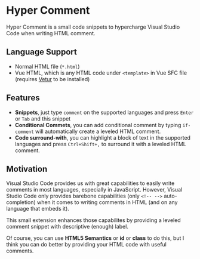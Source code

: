 # Hyper Comment

Hyper Comment is a small code snippets to hypercharge Visual Studio Code when writing HTML comment.

## Language Support

- Normal HTML file (`*.html`)
- Vue HTML, which is any HTML code under `<template>` in Vue SFC file (requires [Vetur](https://marketplace.visualstudio.com/items?itemName=octref.vetur) to be installed)

## Features

- **Snippets**, just type `comment` on the supported languages and press `Enter` or `Tab` and this snippet
- **Conditional Commets**, you can add conditional comment by typing `if-comment`
will automatically create a leveled HTML comment.
- **Code surround-with**, you can highlight a block of text in the supported languages and press `Ctrl+Shift+,` to surround it with a leveled HTML comment.

## Motivation

Visual Studio Code provides us with great capabilities to easily write comments in most languages, especially in JavaScript. However, Visual Studio Code only provides barebone capabilities (only `<!-- -->` auto-completion) when it comes to writing comments in HTML (and on any language that embeds it).

This small extension enhances those capabilites by providing a leveled comment snippet with descriptive (enough) label.

Of course, you can use **HTML5 Semantics** or **id** or **class** to do this, but I think you can do better by providing your HTML code with useful comments.